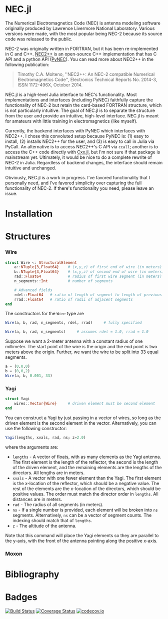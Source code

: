 # NEC.jl

The Numerical Electromagnetics Code (NEC) is antenna modeling software originally produced by Lawrence Livermore National Laboratory.
Various versions were made, with the most popular being NEC-2 because its source code was released to the public.

NEC-2 was originally written in FORTRAN, but it has been re-implemented in C and C++.
[NEC2++](https://github.com/tmolteno/necpp) is an open-source C++ implementation that has C API and a python API ([PyNEC](https://github.com/tmolteno/python-necpp/tree/master/PyNEC)).
You can read more about NEC2++ in the following publication:
> Timothy C.A. Molteno, ''NEC2++: An NEC-2 compatible Numerical Electromagnetics Code'', Electronics Technical Reports No. 2014-3, ISSN 1172-496X, October 2014.

NEC.jl is a high-level Julia interface to NEC's functionality.
Most implementations and interfaces (including PyNEC) faithfully capture the functionality of NEC-2 but retain the card-based FORTRAN structure, which is not particularly intuitive.
The goal of NEC.jl is to separate the structure from the user and provide an intuitive, high-level interface.
NEC.jl is meant for amateurs with little training in electromagnetics (like myself).

Currently, the backend interfaces with PyNEC which interfaces with NEC2++.
I chose this convoluted setup because PyNEC is: (1) easy to install, (2) installs NEC2++ for the user, and (3) is easy to call in Julia via PyCall.
An alternative is to access NEC2++'s C API via `ccall`; another is to access the C++ code directly with [Cxx.jl](https://github.com/Keno/Cxx.jl), but I'm not sure if that package is mainstream yet.
Ultimately, it would be nice to do a complete rewrite of NEC-2 in Julia.
Regardless of backend changes, the interface should remain intuitive and unchanged.

Obviously, NEC.jl is a work in progress. I've favored functionality that I personally need, and I've favored simplicity over capturing the full functionality of NEC-2.
If there's functionality you need, please leave an issue.

# Installation

# Structures

### Wire

```julia
struct Wire <: StructuralElement
    a::NTuple{3,Float64}    # (x,y,z) of first end of wire (in meters)
    b::NTuple{3,Float64}    # (x,y,z) of second end of wire (in meters)
    rad::Float64            # radius of first wire segment (in meters)
    n_segments::Int         # number of segments

    # Advanced fields
    rdel::Float64   # ratio of length of segment to length of previous
    rrad::Float64   # ratio of radii of adjacent segments
end
```

The constructors for the `Wire` type are
```julia
Wire(a, b, rad, n_segments, rdel, rrad)     # fully specified

Wire(a, b, rad, n_segments)     # assumes rdel = 1.0, rrad = 1.0
```

Suppose we want a 2-meter antenna with a constant radius of one millimeter.
The start point of the wire is the origin and the end point is two meters above the origin.
Further, we want the wire to be split into 33 equal segments.
```julia
a = (0,0,0)
b = (0,0,2)
Wire(a, b, 0.001, 33)
```

### Yagi

```julia
struct Yagi
    wires::Vector{Wire}     # driven element must be second element
end
```

You can construct a Yagi by just passing in a vector of wires, so long as the driven element is the second element in the vector.
Alternatively, you can use the following constructor:

```julia
Yagi(lengths, xvals, rad, ns; z=2.0)
```

where the arguments are:

* `lengths` - A vector of floats, with as many elements as the Yagi antenna. The first element is the length of the reflector, the second is the length of the driven element, and the remaining elements are the lengths of the directors. All lengths are in meters.
* `xvals` - A vector with one fewer element than the Yagi. The first element is the x-location of the reflector, which should be a negative value. The rest of the elements are the x-location of the directors, which should be positive values. The order must match the director order in `lengths`. All distances are in meters.
* `rad` - The radius of all segments (in meters).
* `ns` - If a single number is provided, each element will be broken into `ns` segments. Alternatively, `ns` can be a vector of segment counts. The indexing should match that of `lengths`.
* `z` - The altitude of the antenna.

Note that this command will place the Yagi elements so they are parallel to the y-axis, with the front of the antenna pointing along the positive x-axis.



### Moxon

# Bibliography

# Badges

[![Build Status](https://travis-ci.org/dressel/NEC.jl.svg?branch=master)](https://travis-ci.org/dressel/NEC.jl)
[![Coverage Status](https://coveralls.io/repos/dressel/NEC.jl/badge.svg?branch=master&service=github)](https://coveralls.io/github/dressel/NEC.jl?branch=master)
[![codecov.io](http://codecov.io/github/dressel/NEC.jl/coverage.svg?branch=master)](http://codecov.io/github/dressel/NEC.jl?branch=master)

